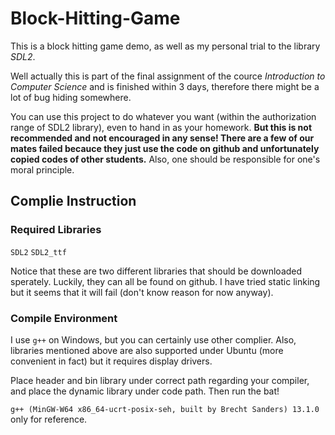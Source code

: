 # Block-Hitting-Game
This is a block hitting game demo, as well as my personal trial to the library *SDL2*.

Well actually this is part of the final assignment of the cource *Introduction to Computer Science* and is finished within 3 days, therefore there might be a lot of bug hiding somewhere.

You can use this project to do whatever you want (within the authorization range of SDL2 library), even to hand in as your homework.
**But this is not recommended and not encouraged in any sense! There are a few of our mates failed becauce they just use the code on github and unfortunately copied codes of other students.**
Also, one should be responsible for one's moral principle.

## Complie Instruction
### Required Libraries
`SDL2`
`SDL2_ttf`

Notice that these are two different libraries that should be downloaded sperately. Luckily, they can all be found on github.
I have tried static linking but it seems that it will fail (don't know reason for now anyway).

### Compile Environment
I use `g++` on Windows, but you can certainly use other complier. Also, libraries mentioned above are also supported under Ubuntu (more convenient in fact) but it requires display drivers.

Place header and bin library under correct path regarding your compiler, and place the dynamic library under code path. Then run the bat!

`g++ (MinGW-W64 x86_64-ucrt-posix-seh, built by Brecht Sanders) 13.1.0` only for reference.
